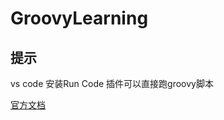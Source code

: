 # GroovyLearning

## 提示 
vs code 安装Run Code 插件可以直接跑groovy脚本

[官方文档](!https://groovy-lang.org/documentation.html)
